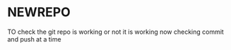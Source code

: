 # NEWREPO
TO check the git repo is working or not
it is working
now checking commit and push at a time
